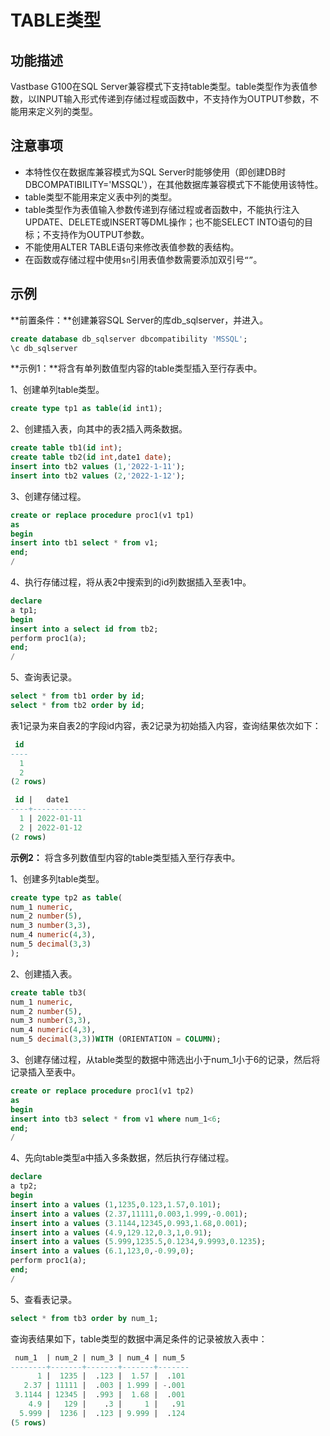 # TABLE类型

## 功能描述

Vastbase G100在SQL Server兼容模式下支持table类型。table类型作为表值参数，以INPUT输入形式传递到存储过程或函数中，不支持作为OUTPUT参数，不能用来定义列的类型。

## 注意事项

- 本特性仅在数据库兼容模式为SQL Server时能够使用（即创建DB时DBCOMPATIBILITY='MSSQL'），在其他数据库兼容模式下不能使用该特性。
- table类型不能用来定义表中列的类型。
- table类型作为表值输入参数传递到存储过程或者函数中，不能执行注入UPDATE、DELETE或INSERT等DML操作；也不能SELECT INTO语句的目标；不支持作为OUTPUT参数。
- 不能使用ALTER TABLE语句来修改表值参数的表结构。
- 在函数或存储过程中使用`$n`引用表值参数需要添加双引号`“”`。

## 示例

**前置条件：**创建兼容SQL Server的库db_sqlserver，并进入。

```sql
create database db_sqlserver dbcompatibility 'MSSQL';
\c db_sqlserver
```

**示例1：**将含有单列数值型内容的table类型插入至行存表中。

1、创建单列table类型。

```sql
create type tp1 as table(id int1); 
```

2、创建插入表，向其中的表2插入两条数据。

```sql
create table tb1(id int); 
create table tb2(id int,date1 date); 
insert into tb2 values (1,'2022-1-11'); 
insert into tb2 values (2,'2022-1-12'); 
```

3、创建存储过程。

```sql
create or replace procedure proc1(v1 tp1) 
as 
begin 
insert into tb1 select * from v1; 
end; 
/ 
```

4、执行存储过程，将从表2中搜索到的id列数据插入至表1中。

```sql
declare 
a tp1; 
begin 
insert into a select id from tb2; 
perform proc1(a); 
end; 
/ 
```

5、查询表记录。

```sql
select * from tb1 order by id; 
select * from tb2 order by id;  
```

表1记录为来自表2的字段id内容，表2记录为初始插入内容，查询结果依次如下：

```sql
 id
----
  1
  2
(2 rows)

 id |   date1
----+------------
  1 | 2022-01-11
  2 | 2022-01-12
(2 rows)
```

**示例2：** 将含多列数值型内容的table类型插入至行存表中。

1、创建多列table类型。

```sql
create type tp2 as table( 
num_1 numeric, 
num_2 number(5), 
num_3 number(3,3), 
num_4 numeric(4,3), 
num_5 decimal(3,3)
); 
```

2、创建插入表。

```sql
create table tb3( 
num_1 numeric, 
num_2 number(5), 
num_3 number(3,3), 
num_4 numeric(4,3), 
num_5 decimal(3,3))WITH (ORIENTATION = COLUMN); 
```

3、创建存储过程，从table类型的数据中筛选出小于num_1小于6的记录，然后将记录插入至表中。

```sql
create or replace procedure proc1(v1 tp2) 
as 
begin 
insert into tb3 select * from v1 where num_1<6; 
end; 
/ 
```

4、先向table类型a中插入多条数据，然后执行存储过程。

```sql
declare 
a tp2; 
begin 
insert into a values (1,1235,0.123,1.57,0.101); 
insert into a values (2.37,11111,0.003,1.999,-0.001); 
insert into a values (3.1144,12345,0.993,1.68,0.001); 
insert into a values (4.9,129.12,0.3,1,0.91); 
insert into a values (5.999,1235.5,0.1234,9.9993,0.1235); 
insert into a values (6.1,123,0,-0.99,0); 
perform proc1(a); 
end; 
/ 
```

5、查看表记录。

```sql
select * from tb3 order by num_1;
```

查询表结果如下，table类型的数据中满足条件的记录被放入表中：

```sql
 num_1  | num_2 | num_3 | num_4 | num_5
--------+-------+-------+-------+-------
      1 |  1235 |  .123 |  1.57 |  .101
   2.37 | 11111 |  .003 | 1.999 | -.001
 3.1144 | 12345 |  .993 |  1.68 |  .001
    4.9 |   129 |    .3 |     1 |   .91
  5.999 |  1236 |  .123 | 9.999 |  .124
(5 rows)
```

